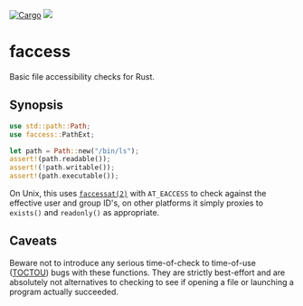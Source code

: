[![Cargo](https://img.shields.io/crates/v/faccess.svg)][crate] 
![](https://github.com/Freaky/faccess/workflows/Continuous%20Integration/badge.svg)

# faccess

Basic file accessibility checks for Rust.

## Synopsis

```rust
use std::path::Path;
use faccess::PathExt;

let path = Path::new("/bin/ls");
assert!(path.readable());
assert!(!path.writable());
assert!(path.executable());
```

On Unix, this uses [`faccessat(2)`] with `AT_EACCESS` to check against the
effective user and group ID's, on other platforms it simply proxies to
`exists()` and `readonly()` as appropriate.


## Caveats

Beware not to introduce any serious time-of-check to time-of-use ([TOCTOU])
bugs with these functions.  They are strictly best-effort and are absolutely not
alternatives to checking to see if opening a file or launching a program actually
succeeded.

[`faccessat(2)`]: https://pubs.opengroup.org/onlinepubs/9699919799/functions/access.html
[TOCTOU]: https://en.wikipedia.org/wiki/Time-of-check_to_time-of-use
[crate]: https://crates.io/crates/faccess
